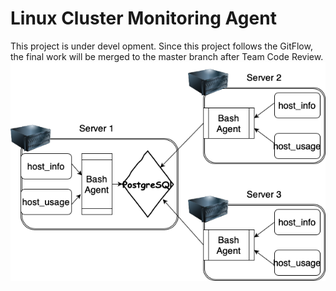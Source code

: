 # Linux Cluster Monitoring Agent
This project is under devel opment. Since this project follows the GitFlow, the final work will be merged to the master branch after Team Code Review.
![alt text](assets/architecture.png)
